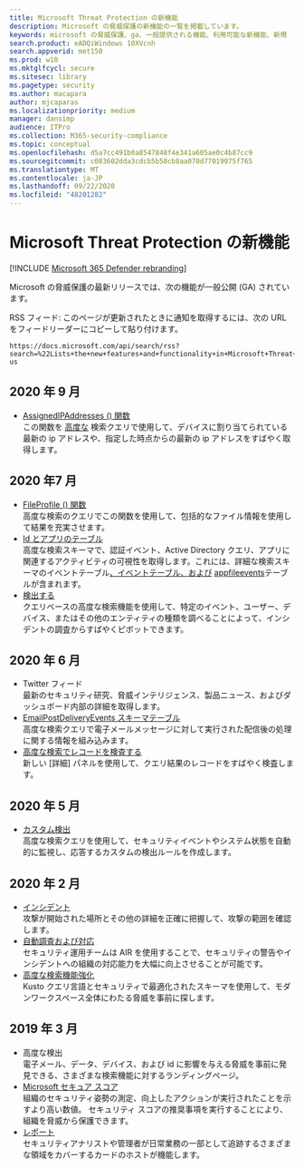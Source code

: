 ```yaml
---
title: Microsoft Threat Protection の新機能
description: Microsoft の脅威保護の新機能の一覧を掲載しています。
keywords: microsoft の脅威保護、ga、一般提供される機能、利用可能な新機能、新規
search.product: eADQiWindows 10XVcnh
search.appverid: met150
ms.prod: w10
ms.mktglfcycl: secure
ms.sitesec: library
ms.pagetype: security
ms.author: macapara
author: mjcaparas
ms.localizationpriority: medium
manager: dansimp
audience: ITPro
ms.collection: M365-security-compliance
ms.topic: conceptual
ms.openlocfilehash: d5a7cc491b0a8547848f4e341a605ae0c4b87cc9
ms.sourcegitcommit: c083602dda3cdcb5b58cb8aa070d77019075f765
ms.translationtype: MT
ms.contentlocale: ja-JP
ms.lasthandoff: 09/22/2020
ms.locfileid: "48201282"
---
```

# <a name="whats-new-in-microsoft-threat-protection"></a>Microsoft Threat Protection の新機能

[!INCLUDE [Microsoft 365 Defender rebranding](../includes/microsoft-defender.md)]


Microsoft の脅威保護の最新リリースでは、次の機能が一般公開 (GA) されています。

RSS フィード: このページが更新されたときに通知を取得するには、次の URL をフィードリーダーにコピーして貼り付けます。
```http
https://docs.microsoft.com/api/search/rss?search=%22Lists+the+new+features+and+functionality+in+Microsoft+Threat+Protection%22&locale=en-us
```
## <a name="september-2020"></a>2020 年 9 月
- [AssignedIPAddresses () 関数](advanced-hunting-assignedipaddresses-function.md) <br> この関数を [高度な](advanced-hunting-overview.md) 検索クエリで使用して、デバイスに割り当てられている最新の ip アドレスや、指定した時点からの最新の ip アドレスをすばやく取得します。

## <a name="july-2020"></a>2020 年7 月
- [FileProfile () 関数](advanced-hunting-fileprofile-function.md) <br> 高度な検索のクエリでこの関数を使用して、包括的なファイル情報を使用して結果を充実させます。
- [Id とアプリのテーブル](advanced-hunting-schema-tables.md)<br> 高度な検索スキーマで、認証イベント、Active Directory クエリ、アプリに関連するアクティビティの可視性を取得します。これには、詳細な検索スキーマのイベントテーブル[、イベント](advanced-hunting-identityqueryevents-table.md)[テーブル、および](advanced-hunting-identitylogonevents-table.md) [appfileevents](advanced-hunting-appfileevents-table.md)テーブルが含まれます。
- [検出する](advanced-hunting-go-hunt.md)<br> クエリベースの高度な検索機能を使用して、特定のイベント、ユーザー、デバイス、またはその他のエンティティの種類を調べることによって、インシデントの調査からすばやくピボットできます。

## <a name="june-2020"></a>2020 年 6 月
- Twitter フィード <br> 最新のセキュリティ研究、脅威インテリジェンス、製品ニュース、およびダッシュボード内部の詳細を取得します。
- [EmailPostDeliveryEvents スキーマテーブル](advanced-hunting-emailpostdeliveryevents-table.md) <br> 高度な検索クエリで電子メールメッセージに対して実行された配信後の処理に関する情報を組み込みます。
- [高度な検索でレコードを検査する](advanced-hunting-query-results.md#drill-down-from-query-results) <br> 新しい [詳細] パネルを使用して、クエリ結果のレコードをすばやく検査します。

## <a name="may-2020"></a>2020 年 5 月
- [カスタム検出](custom-detections-overview.md) <br> 高度な検索クエリを使用して、セキュリティイベントやシステム状態を自動的に監視し、応答するカスタムの検出ルールを作成します。

## <a name="february-2020"></a>2020 年 2 月
- [インシデント](incidents-overview.md) <br> 攻撃が開始された場所とその他の詳細を正確に把握して、攻撃の範囲を確認します。
- [自動調査および対応](mtp-autoir.md) <br> セキュリティ運用チームは AIR を使用することで、セキュリティの警告やインシデントへの組織の対応能力を大幅に向上させることが可能です。
- [高度な検索機能強化](advanced-hunting-overview.md) <br> Kusto クエリ言語とセキュリティで最適化されたスキーマを使用して、モダンワークスペース全体にわたる脅威を事前に探します。

## <a name="march-2019"></a>2019 年 3 月
- 高度な検出 <br> 電子メール、データ、デバイス、および id に影響を与える脅威を事前に発見できる、さまざまな検索機能に対するランディングページ。
- [Microsoft セキュア スコア](microsoft-secure-score.md) <br> 組織のセキュリティ姿勢の測定、向上したアクションが実行されたことを示すより高い数値。 セキュリティ スコアの推奨事項を実行することにより、組織を脅威から保護できます。 
- [レポート](monitoring-and-reporting.md) <br>  セキュリティアナリストや管理者が日常業務の一部として追跡するさまざまな領域をカバーするカードのホストが機能します。
